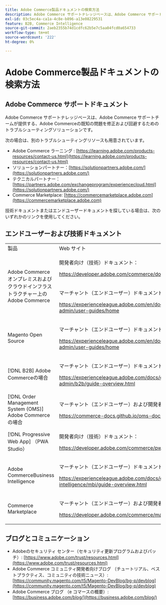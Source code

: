 ```yaml
---
title: Adobe Commerce製品ドキュメントの検索方法
description: Adobe Commerce サポートナレッジベースは、Adobe Commerce サポートチームが提供する、Adobe Commerceの既知の問題を修正および回避するためのトラブルシューティングソリューションです。
exl-id: 03c5ec4a-ca1a-4c8e-b896-a13e08229531
feature: B2B, Commerce Intelligence
source-git-commit: 2aeb2355b74d1cdfc62b5e7c5aa04fcd0a654733
workflow-type: tm+mt
source-wordcount: '222'
ht-degree: 0%

---
```


# Adobe Commerce製品ドキュメントの検索方法

## Adobe Commerce サポートドキュメント

Adobe Commerce サポートナレッジベースは、Adobe Commerce サポートチームが提供する、Adobe Commerceの既知の問題を修正および回避するためのトラブルシューティングソリューションです。

次の場合は、別のトラブルシューティングリソースも用意されています。

* Adobe Commerce ラーニング : [https://learning.adobe.com/products-resources/contact-us.html](https://learning.adobe.com/products-resources/contact-us.html)
* ソリューションパートナー：[https://solutionpartners.adobe.com/](https://solutionpartners.adobe.com/)
* テクニカルパートナー：[https://partners.adobe.com/exchangeprogram/experiencecloud.html](https://solutionpartners.adobe.com/)
* Commerce Marketplace: [https://commercemarketplace.adobe.com](https://commercemarketplace.adobe.com)

技術ドキュメントまたはエンドユーザードキュメントを探している場合は、次のいずれかのリンクを使用してください。

## エンドユーザーおよび技術ドキュメント

<table>
<tbody>
<tr>
<td>製品</td>
<td>Web サイト</td>
</tr>
<tr>
<td rowspan="2">Adobe Commerceオンプレミスおよび
クラウドインフラストラクチャー上のAdobe Commerce</td>
<td>
<p>開発者向け（技術）ドキュメント：</p>
<p><a href="https://developer.adobe.com/commerce/docs/">https://developer.adobe.com/commerce/docs/</a></p>
</td>
</tr>
<tr>
<td>
<p>マーチャント（エンドユーザー）ドキュメント：</p>
<p><a href="https://experienceleague.adobe.com/en/docs/commerce-admin/user-guides/home">https://experienceleague.adobe.com/en/docs/commerce-admin/user-guides/home</a></p>
</td>
</tr>
<tr>
<td>
<p>Magento Open Source</p>
<p> </p>
</td>
<td>
<p>マーチャント（エンドユーザー）ドキュメント：</p>
<p><a href="https://experienceleague.adobe.com/en/docs/commerce-admin/user-guides/home">https://experienceleague.adobe.com/en/docs/commerce-admin/user-guides/home</a></p>
</td>
</tr>
<tr>
<td>
<p>[!DNL B2B] Adobe Commerceの場合</p>
<p> </p>
</td>
<td>
<p>マーチャント（エンドユーザー）ドキュメント：</p>
<p><a href="https://experienceleague.adobe.com/docs/commerce-admin/b2b/guide-overview.html">https://experienceleague.adobe.com/docs/commerce-admin/b2b/guide-overview.html</a></p>
</td>
</tr>
<tr>
<td>[!DNL Order Management System (OMS)] Adobe Commerceの場合</td>
<td>
<p>マーチャント（エンドユーザー）および開発者（技術）ドキュメント：</p>
<p><a href="https://commerce-docs.github.io/oms-documentation-archive/">https://commerce-docs.github.io/oms-documentation-archive/</a></p>
</td>
</tr>
<tr>
<td>[!DNL Progressive Web App] （PWA Studio）</td>
<td>
<p>開発者向け（技術）ドキュメント：</p>
<p><a href="https://developer.adobe.com/commerce/pwa-studio/">https://developer.adobe.com/commerce/pwa-studio/</a></p>
</td>
</tr>
<tr>
<td>Adobe CommerceBusiness Intelligence</td>
<td>
<p>マーチャント（エンドユーザー）ドキュメント：</p>
<p><a href="https://experienceleague.adobe.com/docs/commerce-business-intelligence/mbi/guide-overview.html">https://experienceleague.adobe.com/docs/commerce-business-intelligence/mbi/guide-overview.html</a></p>
</td>
</tr>
<tr>
<td>Commerce Marketplace</td>
<td>
<p>マーチャント（エンドユーザー）および開発者（技術）ドキュメント：</p>
<p><a href="https://developer.adobe.com/commerce/marketplace/guides/sellers/">https://developer.adobe.com/commerce/marketplace/guides/sellers/</a></p>
</td>
</tr>
</tbody>
</table>


## ブログとコミュニケーション

* Adobeのセキュリティ センター（セキュリティ更新プログラムおよびパッチ）: [https://www.adobe.com/trust/resources.html](https://www.adobe.com/trust/resources.html)
* Adobe Commerce コミュニティ開発者向けブログ （チュートリアル、ベストプラクティス、コミュニティの技術ニュース）: [https://community.magento.com/t5/Magento-DevBlog/bg-p/devblog](https://community.magento.com/t5/Magento-DevBlog/bg-p/devblog)
* Adobe Commerce ブログ （e コマースの概要）:[https://business.adobe.com/blog/](https://business.adobe.com/blog/)
